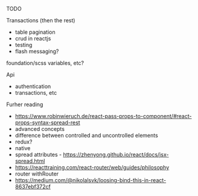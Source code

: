 TODO



Transactions (then the rest)
* table pagination
* crud in reactjs
* testing
* flash messaging?

foundation/scss variables, etc?

Api
* authentication
* transactions, etc

Furher reading
* https://www.robinwieruch.de/react-pass-props-to-component/#react-props-syntax-spread-rest
* advanced concepts
* difference between controlled and uncontrolled elements
* redux?
* native
* spread attributes - https://zhenyong.github.io/react/docs/jsx-spread.html
* https://reacttraining.com/react-router/web/guides/philosophy
* router withRouter
* https://medium.com/@nikolalsvk/loosing-bind-this-in-react-8637ebf372cf
